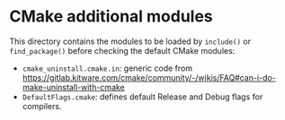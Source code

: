# CMake additional modules

This directory contains the modules to be loaded by `include()` or `find_package()` before checking the default CMake modules:

- `cmake_uninstall.cmake.in`: generic code from https://gitlab.kitware.com/cmake/community/-/wikis/FAQ#can-i-do-make-uninstall-with-cmake
- `DefaultFlags.cmake`: defines default Release and Debug flags for compilers.
